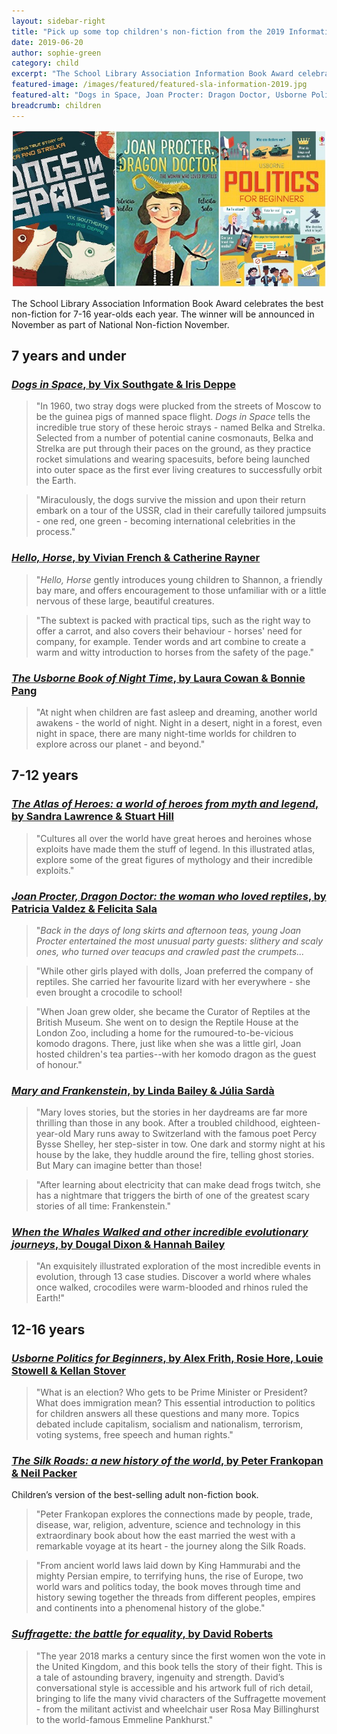 ```yaml
---
layout: sidebar-right
title: "Pick up some top children's non-fiction from the 2019 Information Book Award shortlist"
date: 2019-06-20
author: sophie-green
category: child
excerpt: "The School Library Association Information Book Award celebrates the best non-fiction for 7-16 year-olds each year."
featured-image: /images/featured/featured-sla-information-2019.jpg
featured-alt: "Dogs in Space, Joan Procter: Dragon Doctor, Usborne Politics for Beginners"
breadcrumb: children
---
```


![Dogs in Space, Joan Procter: Dragon Doctor, Usborne Politics for Beginners](/images/featured/featured-sla-information-2019.jpg)

The School Library Association Information Book Award celebrates the best non-fiction for 7-16 year-olds each year. The winner will be announced in November as part of National Non-fiction November.

## 7 years and under

### [<cite>Dogs in Space</cite>, by Vix Southgate & Iris Deppe](https://suffolk.spydus.co.uk/cgi-bin/spydus.exe/ENQ/OPAC/BIBENQ?BRN=2334323)

> "In 1960, two stray dogs were plucked from the streets of Moscow to be the guinea pigs of manned space flight. <cite>Dogs in Space</cite> tells the incredible true story of these heroic strays - named Belka and Strelka. Selected from a number of potential canine cosmonauts, Belka and Strelka are put through their paces on the ground, as they practice rocket simulations and wearing spacesuits, before being launched into outer space as the first ever living creatures to successfully orbit the Earth.

> "Miraculously, the dogs survive the mission and upon their return embark on a tour of the USSR, clad in their carefully tailored jumpsuits - one red, one green - becoming international celebrities in the process."

### [<cite>Hello, Horse</cite>, by Vivian French & Catherine Rayner](https://suffolk.spydus.co.uk/cgi-bin/spydus.exe/ENQ/OPAC/BIBENQ?BRN=2387023)

> "<cite>Hello, Horse</cite> gently introduces young children to Shannon, a friendly bay mare, and offers encouragement to those unfamiliar with or a little nervous of these large, beautiful creatures.

> "The subtext is packed with practical tips, such as the right way to offer a carrot, and also covers their behaviour - horses' need for company, for example. Tender words and art combine to create a warm and witty introduction to horses from the safety of the page."

### [<cite>The Usborne Book of Night Time</cite>, by Laura Cowan & Bonnie Pang](https://suffolk.spydus.co.uk/cgi-bin/spydus.exe/ENQ/OPAC/BIBENQ?BRN=2425198)

> "At night when children are fast asleep and dreaming, another world awakens - the world of night. Night in a desert, night in a forest, even night in space, there are many night-time worlds for children to explore across our planet - and beyond."

## 7-12 years

### [<cite>The Atlas of Heroes: a world of heroes from myth and legend</cite>, by Sandra Lawrence & Stuart Hill](https://suffolk.spydus.co.uk/cgi-bin/spydus.exe/ENQ/OPAC/BIBENQ?BRN=2447922)

> "Cultures all over the world have great heroes and heroines whose exploits have made them the stuff of legend. In this illustrated atlas, explore some of the great figures of mythology and their incredible exploits."

### [<cite>Joan Procter, Dragon Doctor: the woman who loved reptiles</cite>, by Patricia Valdez & Felicita Sala](https://suffolk.spydus.co.uk/cgi-bin/spydus.exe/ENQ/OPAC/BIBENQ?BRN=2378798)

> "<em>Back in the days of long skirts and afternoon teas, young Joan Procter entertained the most unusual party guests: slithery and scaly ones, who turned over teacups and crawled past the crumpets...</em>

> "While other girls played with dolls, Joan preferred the company of reptiles. She carried her favourite lizard with her everywhere - she even brought a crocodile to school!

> "When Joan grew older, she became the Curator of Reptiles at the British Museum. She went on to design the Reptile House at the London Zoo, including a home for the rumoured-to-be-vicious komodo dragons. There, just like when she was a little girl, Joan hosted children's tea parties--with her komodo dragon as the guest of honour."

### [<cite>Mary and Frankenstein</cite>, by Linda Bailey & Júlia Sardà](https://suffolk.spydus.co.uk/cgi-bin/spydus.exe/ENQ/OPAC/BIBENQ?BRN=2398520)

> "Mary loves stories, but the stories in her daydreams are far more thrilling than those in any book. After a troubled childhood, eighteen-year-old Mary runs away to Switzerland with the famous poet Percy Bysse Shelley, her step-sister in tow. One dark and stormy night at his house by the lake, they huddle around the fire, telling ghost stories. But Mary can imagine better than those!

> "After learning about electricity that can make dead frogs twitch, she has a nightmare that triggers the birth of one of the greatest scary stories of all time: Frankenstein."

### [<cite>When the Whales Walked and other incredible evolutionary journeys</cite>, by Dougal Dixon & Hannah Bailey](https://suffolk.spydus.co.uk/cgi-bin/spydus.exe/ENQ/OPAC/BIBENQ?BRN=2452312)

> "An exquisitely illustrated exploration of the most incredible events in evolution, through 13 case studies. Discover a world where whales once walked, crocodiles were warm-blooded and rhinos ruled the Earth!"

## 12-16 years

### [<cite>Usborne Politics for Beginners</cite>, by Alex Frith, Rosie Hore, Louie Stowell & Kellan Stover](https://suffolk.spydus.co.uk/cgi-bin/spydus.exe/ENQ/OPAC/BIBENQ?BRN=2322238)

> "What is an election? Who gets to be Prime Minister or President? What does immigration mean? This essential introduction to politics for children answers all these questions and many more. Topics debated include capitalism, socialism and nationalism, terrorism, voting systems, free speech and human rights."

### [<cite>The Silk Roads: a new history of the world</cite>, by Peter Frankopan & Neil Packer](https://suffolk.spydus.co.uk/cgi-bin/spydus.exe/ENQ/OPAC/BIBENQ?BRN=2424067)

Children’s version of the best-selling adult non-fiction book.

> "Peter Frankopan explores the connections made by people, trade, disease, war, religion, adventure, science and technology in this extraordinary book about how the east married the west with a remarkable voyage at its heart - the journey along the Silk Roads.

> "From ancient world laws laid down by King Hammurabi and the mighty Persian empire, to terrifying huns, the rise of Europe, two world wars and politics today, the book moves through time and history sewing together the threads from different peoples, empires and continents into a phenomenal history of the globe."

### [<cite>Suffragette: the battle for equality</cite>, by David Roberts](https://suffolk.spydus.co.uk/cgi-bin/spydus.exe/ENQ/OPAC/BIBENQ?BRN=2364698)

> "The year 2018 marks a century since the first women won the vote in the United Kingdom, and this book tells the story of their fight. This is a tale of astounding bravery, ingenuity and strength. David’s conversational style is accessible and his artwork full of rich detail, bringing to life the many vivid characters of the Suffragette movement - from the militant activist and wheelchair user Rosa May Billinghurst to the world-famous Emmeline Pankhurst."
